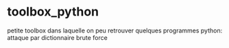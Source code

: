 # toolbox_python
petite toolbox dans laquelle on peu retrouver quelques programmes python:
attaque par dictionnaire 
brute force
